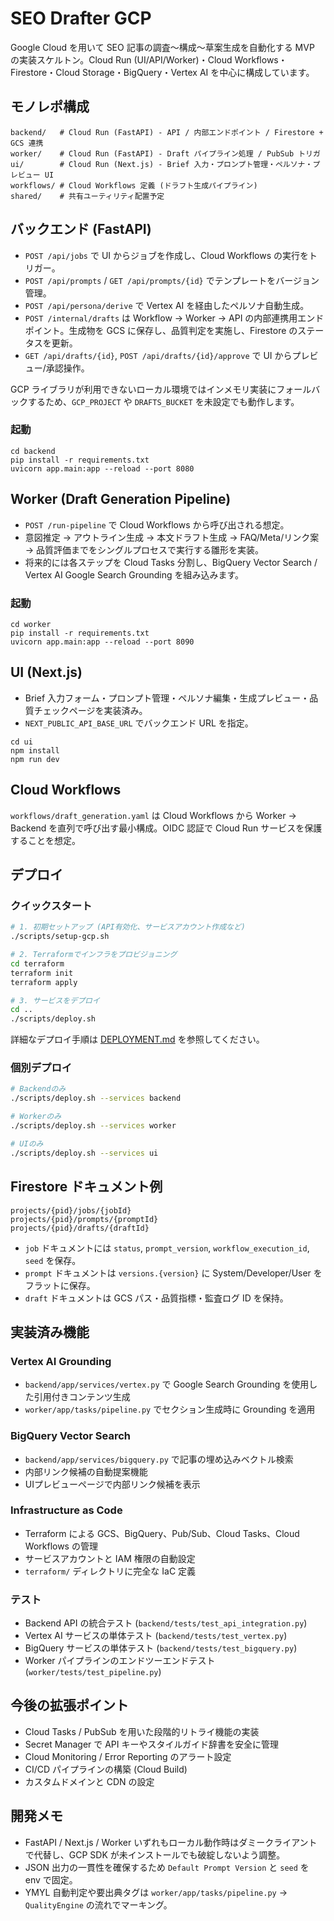 # SEO Drafter GCP

Google Cloud を用いて SEO 記事の調査〜構成〜草案生成を自動化する MVP の実装スケルトン。Cloud Run (UI/API/Worker)・Cloud Workflows・Firestore・Cloud Storage・BigQuery・Vertex AI を中心に構成しています。

## モノレポ構成

```
backend/   # Cloud Run (FastAPI) - API / 内部エンドポイント / Firestore + GCS 連携
worker/    # Cloud Run (FastAPI) - Draft パイプライン処理 / PubSub トリガ
ui/        # Cloud Run (Next.js) - Brief 入力・プロンプト管理・ペルソナ・プレビュー UI
workflows/ # Cloud Workflows 定義 (ドラフト生成パイプライン)
shared/    # 共有ユーティリティ配置予定
```

## バックエンド (FastAPI)
- `POST /api/jobs` で UI からジョブを作成し、Cloud Workflows の実行をトリガー。
- `POST /api/prompts` / `GET /api/prompts/{id}` でテンプレートをバージョン管理。
- `POST /api/persona/derive` で Vertex AI を経由したペルソナ自動生成。
- `POST /internal/drafts` は Workflow → Worker → API の内部連携用エンドポイント。生成物を GCS に保存し、品質判定を実施し、Firestore のステータスを更新。
- `GET /api/drafts/{id}`, `POST /api/drafts/{id}/approve` で UI からプレビュー/承認操作。

GCP ライブラリが利用できないローカル環境ではインメモリ実装にフォールバックするため、`GCP_PROJECT` や `DRAFTS_BUCKET` を未設定でも動作します。

### 起動

```
cd backend
pip install -r requirements.txt
uvicorn app.main:app --reload --port 8080
```

## Worker (Draft Generation Pipeline)
- `POST /run-pipeline` で Cloud Workflows から呼び出される想定。
- 意図推定 → アウトライン生成 → 本文ドラフト生成 → FAQ/Meta/リンク案 → 品質評価までをシングルプロセスで実行する雛形を実装。
- 将来的には各ステップを Cloud Tasks 分割し、BigQuery Vector Search / Vertex AI Google Search Grounding を組み込みます。

### 起動

```
cd worker
pip install -r requirements.txt
uvicorn app.main:app --reload --port 8090
```

## UI (Next.js)
- Brief 入力フォーム・プロンプト管理・ペルソナ編集・生成プレビュー・品質チェックページを実装済み。
- `NEXT_PUBLIC_API_BASE_URL` でバックエンド URL を指定。

```
cd ui
npm install
npm run dev
```

## Cloud Workflows
`workflows/draft_generation.yaml` は Cloud Workflows から Worker → Backend を直列で呼び出す最小構成。OIDC 認証で Cloud Run サービスを保護することを想定。

## デプロイ

### クイックスタート

```bash
# 1. 初期セットアップ (API有効化、サービスアカウント作成など)
./scripts/setup-gcp.sh

# 2. Terraformでインフラをプロビジョニング
cd terraform
terraform init
terraform apply

# 3. サービスをデプロイ
cd ..
./scripts/deploy.sh
```

詳細なデプロイ手順は [DEPLOYMENT.md](./DEPLOYMENT.md) を参照してください。

### 個別デプロイ

```bash
# Backendのみ
./scripts/deploy.sh --services backend

# Workerのみ
./scripts/deploy.sh --services worker

# UIのみ
./scripts/deploy.sh --services ui
```

## Firestore ドキュメント例

```
projects/{pid}/jobs/{jobId}
projects/{pid}/prompts/{promptId}
projects/{pid}/drafts/{draftId}
```

- `job` ドキュメントには `status`, `prompt_version`, `workflow_execution_id`, `seed` を保存。
- `prompt` ドキュメントは `versions.{version}` に System/Developer/User をフラットに保存。
- `draft` ドキュメントは GCS パス・品質指標・監査ログ ID を保持。

## 実装済み機能

### Vertex AI Grounding
- `backend/app/services/vertex.py` で Google Search Grounding を使用した引用付きコンテンツ生成
- `worker/app/tasks/pipeline.py` でセクション生成時に Grounding を適用

### BigQuery Vector Search
- `backend/app/services/bigquery.py` で記事の埋め込みベクトル検索
- 内部リンク候補の自動提案機能
- UIプレビューページで内部リンク候補を表示

### Infrastructure as Code
- Terraform による GCS、BigQuery、Pub/Sub、Cloud Tasks、Cloud Workflows の管理
- サービスアカウントと IAM 権限の自動設定
- `terraform/` ディレクトリに完全な IaC 定義

### テスト
- Backend API の統合テスト (`backend/tests/test_api_integration.py`)
- Vertex AI サービスの単体テスト (`backend/tests/test_vertex.py`)
- BigQuery サービスの単体テスト (`backend/tests/test_bigquery.py`)
- Worker パイプラインのエンドツーエンドテスト (`worker/tests/test_pipeline.py`)

## 今後の拡張ポイント
- Cloud Tasks / PubSub を用いた段階的リトライ機能の実装
- Secret Manager で API キーやスタイルガイド辞書を安全に管理
- Cloud Monitoring / Error Reporting のアラート設定
- CI/CD パイプラインの構築 (Cloud Build)
- カスタムドメインと CDN の設定

## 開発メモ
- FastAPI / Next.js / Worker いずれもローカル動作時はダミークライアントで代替し、GCP SDK が未インストールでも破綻しないよう調整。
- JSON 出力の一貫性を確保するため `Default Prompt Version` と `seed` を env で固定。
- YMYL 自動判定や要出典タグは `worker/app/tasks/pipeline.py` → `QualityEngine` の流れでマーキング。

